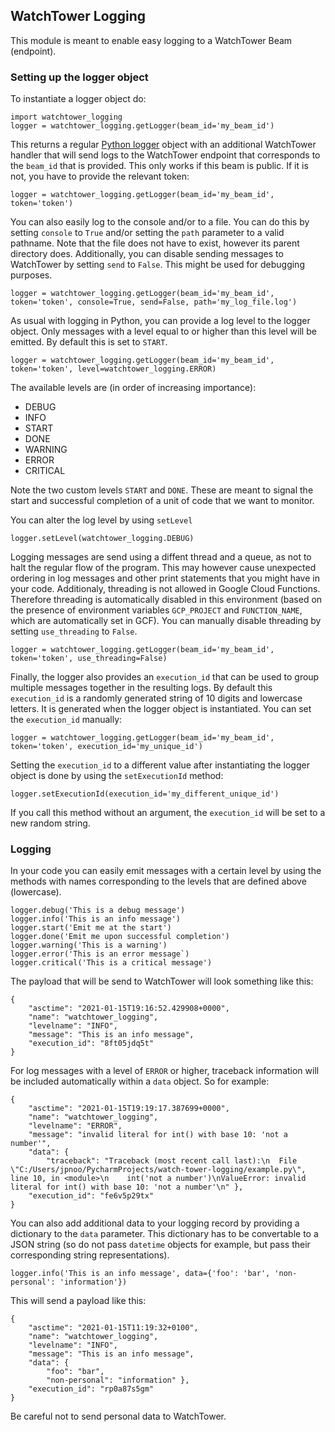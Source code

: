 ## WatchTower Logging

This module is meant to enable easy logging to a WatchTower Beam (endpoint).

### Setting up the logger object
To instantiate a logger object do:
```
import watchtower_logging
logger = watchtower_logging.getLogger(beam_id='my_beam_id')
```
This returns a regular [Python logger](https://docs.python.org/3/howto/logging.html) object with an additional WatchTower handler that will send logs to the WatchTower endpoint that corresponds to the `beam_id` that is provided. This only works if this beam is public. If it is not, you have to provide the relevant token:
```
logger = watchtower_logging.getLogger(beam_id='my_beam_id', token='token')
```
You can also easily log to the console and/or to a file. You can do this by setting `console` to `True` and/or setting the `path` parameter to a valid pathname. Note that the file does not have to exist, however its parent directory does. Additionally, you can disable sending messages to WatchTower by setting `send` to `False`. This might be used for debugging purposes.
```
logger = watchtower_logging.getLogger(beam_id='my_beam_id', token='token', console=True, send=False, path='my_log_file.log')
```
As usual with logging in Python, you can provide a log level to the logger object. Only messages with a level equal to or higher than this level will be emitted. By default this is set to `START`.
```
logger = watchtower_logging.getLogger(beam_id='my_beam_id', token='token', level=watchtower_logging.ERROR)
```
The available levels are (in order of increasing importance): 
- DEBUG
- INFO
- START
- DONE
- WARNING
- ERROR
- CRITICAL

Note the two custom levels `START` and `DONE`. These are meant to signal the start and successful completion of a unit of code that we want to monitor. 

You can alter the log level by using `setLevel`
```
logger.setLevel(watchtower_logging.DEBUG)
```
Logging messages are send using a diffent thread and a queue, as not to halt the regular flow of the program. This may however cause unexpected ordering in log messages and other print statements that you might have in your code. 
Additionaly, threading is not allowed in Google Cloud Functions. Therefore threading is automatically disabled in this environment (based on the presence of  environment variables `GCP_PROJECT` and `FUNCTION_NAME`, which are automatically set in GCF).
You can manually disable threading by setting `use_threading` to `False`.
```
logger = watchtower_logging.getLogger(beam_id='my_beam_id', token='token', use_threading=False)
```
Finally, the logger also provides an `execution_id` that can be used to group multiple messages together in the resulting logs. By default this `execution_id` is a randomly generated string of 10 digits and lowercase letters. It is generated when the logger object is instantiated. You can set the `execution_id` manually:
```
logger = watchtower_logging.getLogger(beam_id='my_beam_id', token='token', execution_id='my_unique_id')
```
Setting the `execution_id` to a different value after instantiating the logger object is done by using the `setExecutionId` method:
```
logger.setExecutionId(execution_id='my_different_unique_id')
```
If you call this method without an argument, the `execution_id` will be set to a new random string.
### Logging
In your code you can easily emit messages with a certain level by using the methods with names corresponding to the levels that are defined above (lowercase).
```
logger.debug('This is a debug message')
logger.info('This is an info message')
logger.start('Emit me at the start')
logger.done('Emit me upon successful completion')
logger.warning('This is a warning')
logger.error('This is an error message`)
logger.critical('This is a critical message')
```
The payload that will be send to WatchTower will look something like this:
```
{
    "asctime": "2021-01-15T19:16:52.429908+0000", 
    "name": "watchtower_logging", 
    "levelname": "INFO", 
    "message": "This is an info message", 
    "execution_id": "8ft05jdq5t"
}
```
For log messages with a level of `ERROR` or higher, traceback information will be included automatically within a `data` object. So for example:
```
{
    "asctime": "2021-01-15T19:19:17.387699+0000", 
    "name": "watchtower_logging", 
    "levelname": "ERROR", 
    "message": "invalid literal for int() with base 10: 'not a number'", 
    "data": {
        "traceback": "Traceback (most recent call last):\n  File \"C:/Users/jpnoo/PycharmProjects/watch-tower-logging/example.py\", line 10, in <module>\n    int('not a number')\nValueError: invalid literal for int() with base 10: 'not a number'\n" }, 
    "execution_id": "fe6v5p29tx"
}
```
You can also add additional data to your logging record by providing a dictionary to the `data` parameter. This dictionary has to be convertable to a JSON string (so do not pass `datetime` objects for example, but pass their corresponding string representations).
```
logger.info('This is an info message', data={'foo': 'bar', 'non-personal': 'information'})
```
This will send a payload like this:
```
{
    "asctime": "2021-01-15T11:19:32+0100", 
    "name": "watchtower_logging", 
    "levelname": "INFO", 
    "message": "This is an info message", 
    "data": {
        "foo": "bar", 
        "non-personal": "information" }, 
    "execution_id": "rp0a87s5gm"
}
```
Be careful not to send personal data to WatchTower.
